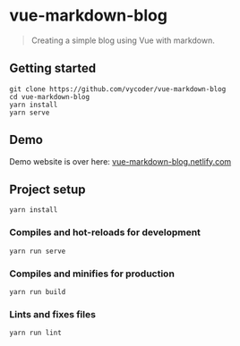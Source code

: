 # vue-markdown-blog
> Creating a simple blog using Vue with markdown.

## Getting started
```
git clone https://github.com/vycoder/vue-markdown-blog
cd vue-markdown-blog
yarn install
yarn serve
```

## Demo
Demo website is over here: [vue-markdown-blog.netlify.com](https://vue-markdown-blog.netlify.com/)

## Project setup
```
yarn install
```

### Compiles and hot-reloads for development
```
yarn run serve
```

### Compiles and minifies for production
```
yarn run build
```

### Lints and fixes files
```
yarn run lint
```
